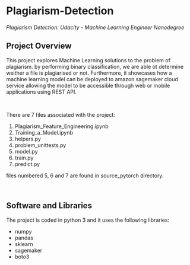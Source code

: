 # Plagiarism-Detection
*Plagiarism Detection: Udacity - Machine Learning Engineer Nanodegree*

## Project Overview

This project explores Machine Learning solutions to the problem of plagiarism. by performing binary classification, we are able ot determine weither a file is plagiarised or not. Furthermore, it showcases how a machine learning model can be deployed to amazon sagemaker cloud service allowing the model to be accessible through web or mobile applications using REST API.

&nbsp;

There are 7 files associated with the project:
1. Plagiarism_Feature_Engineering.ipynb
2. Training_a_Model.ipynb
3. helpers.py
4. problem_unittests.py
5. model.py
6. train.py
7. predict.py

files numbered 5, 6 and 7 are found in source_pytorch directory.

&nbsp;

## Software and Libraries
The project is coded in python 3 and it uses the following libraries:
* numpy
* pandas
* sklearn
* sagemaker
* boto3
